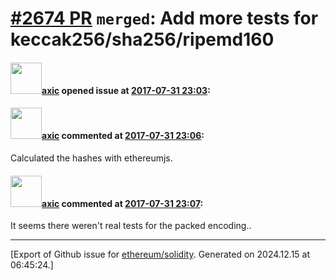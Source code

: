 # [\#2674 PR](https://github.com/ethereum/solidity/pull/2674) `merged`: Add more tests for keccak256/sha256/ripemd160

#### <img src="https://avatars.githubusercontent.com/u/20340?v=4" width="50">[axic](https://github.com/axic) opened issue at [2017-07-31 23:03](https://github.com/ethereum/solidity/pull/2674):



#### <img src="https://avatars.githubusercontent.com/u/20340?v=4" width="50">[axic](https://github.com/axic) commented at [2017-07-31 23:06](https://github.com/ethereum/solidity/pull/2674#issuecomment-319221415):

Calculated the hashes with ethereumjs.

#### <img src="https://avatars.githubusercontent.com/u/20340?v=4" width="50">[axic](https://github.com/axic) commented at [2017-07-31 23:07](https://github.com/ethereum/solidity/pull/2674#issuecomment-319221566):

It seems there weren't real tests for the packed encoding..


-------------------------------------------------------------------------------



[Export of Github issue for [ethereum/solidity](https://github.com/ethereum/solidity). Generated on 2024.12.15 at 06:45:24.]
